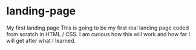 # landing-page
My first landing page
This is going to be my first real landing page coded from scratch in HTML / CSS. I am curious how this will work and how far I will get after what I learned.